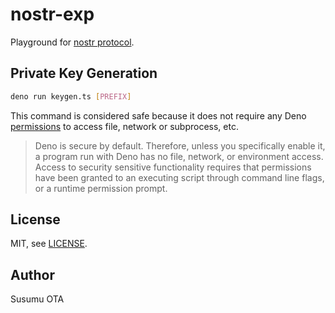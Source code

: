 # nostr-exp

Playground for [nostr protocol](https://github.com/nostr-protocol/nostr).

## Private Key Generation

```sh
deno run keygen.ts [PREFIX]
```

This command is considered safe because it does not require any Deno [permissions](https://deno.land/manual@v1.30.3/basics/permissions) to access file, network or subprocess, etc.

> Deno is secure by default. Therefore, unless you specifically enable it, a program run with Deno has no file, network, or environment access. Access to security sensitive functionality requires that permissions have been granted to an executing script through command line flags, or a runtime permission prompt.

## License

MIT, see [LICENSE](LICENSE).

## Author

Susumu OTA
